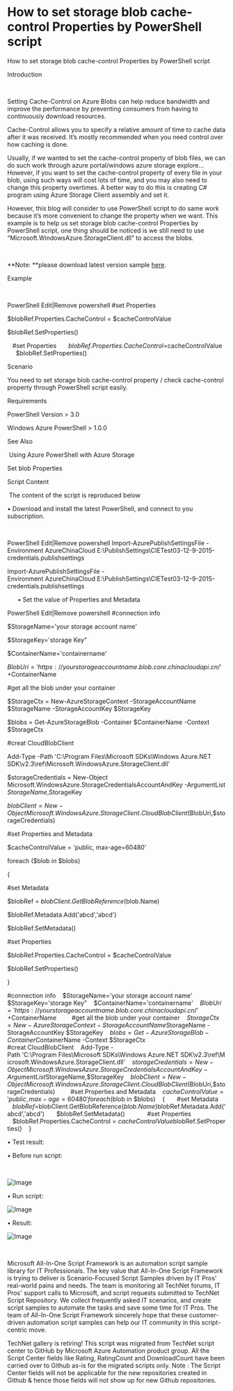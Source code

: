 ﻿How to set storage blob cache-control Properties by PowerShell script
=====================================================================

            




How to set storage blob cache-control
Properties by PowerShell script


Introduction


 


Setting Cache-Control on
Azure Blobs can help reduce bandwidth
and improve the performance by preventing consumers from having to continuously download resources.



Cache-Control allows you to specify a relative amount of time to cache data after it was received. It’s mostly recommended when you need control over how caching is done.


Usually, if we wanted to set the cache-control property of blob files, we can do such work through azure portal/windows azure storage explore… However, if you want to set the cache-control property of every file in your blob, using such ways
 will cost lots of time, and you may also need to change this property overtimes. A better way to do this is creating
C# program using Azure Storage Client assembly and set it.


However, this blog will consider to use PowerShell script to do same work because it’s more convenient to change the
property when we want. This example is to help us set storage blob cache-control
Properties by PowerShell script, one thing should be noticed is we still need to use
“Microsoft.WindowsAzure.StorageClient.dll” to access the blobs.


 


**Note: **please download latest version sample [here](https://github.com/Azure-Samples/storage-blobs-powershell-cache-control/archive/master.zip). 


Example


  



PowerShell
Edit|Remove
powershell
   #set Properties

   $blobRef.Properties.CacheControl = $cacheControlValue

   $blobRef.SetProperties() 

   #set Properties 
 
   $blobRef.Properties.CacheControl = $cacheControlValue 
 
   $blobRef.SetProperties() 




Scenario


You need to set storage blob cache-control property 
/ check cache-control property through PowerShell script easily.



Requirements


PowerShell Version > 3.0


Windows Azure PowerShell > 1.0.0


See Also


 Using
 Azure PowerShell with Azure Storage


Set blob Properties


Script Content


 The content of the script is reproduced below


• Download and install the latest PowerShell, and connect to
you subscription.


  



PowerShell
Edit|Remove
powershell
Import-AzurePublishSettingsFile -Environment AzureChinaCloud E:\PublishSettings\CIETest03-12-9-2015-credentials.publishsettings 

Import-AzurePublishSettingsFile -Environment AzureChinaCloud E:\PublishSettings\CIETest03-12-9-2015-credentials.publishsettings 




      • Set the value of
Properties and Metadata





PowerShell
Edit|Remove
powershell
#connection info

$StorageName='your storage account name'

$StorageKey='storage Key”

$ContainerName='containername'

$BlobUri='https://yourstorageaccountname.blob.core.chinacloudapi.cn/'+$ContainerName

 

#get all the blob under your container

$StorageCtx = New-AzureStorageContext -StorageAccountName $StorageName -StorageAccountKey $StorageKey

$blobs = Get-AzureStorageBlob -Container $ContainerName -Context $StorageCtx

 

#creat CloudBlobClient

Add-Type -Path 'C:\Program Files\Microsoft SDKs\Windows Azure\.NET SDK\v2.3\ref\Microsoft.WindowsAzure.StorageClient.dll'

$storageCredentials = New-Object Microsoft.WindowsAzure.StorageCredentialsAccountAndKey -ArgumentList $StorageName,$StorageKey

$blobClient =   New-Object Microsoft.WindowsAzure.StorageClient.CloudBlobClient($BlobUri,$storageCredentials)

 

#set Properties and Metadata

$cacheControlValue = 'public, max-age=60480'

foreach ($blob in $blobs)

{

   #set Metadata

   $blobRef = $blobClient.GetBlobReference($blob.Name)

   $blobRef.Metadata.Add('abcd','abcd')

   $blobRef.SetMetadata()

  

   #set Properties

   $blobRef.Properties.CacheControl = $cacheControlValue

   $blobRef.SetProperties()

} 

#connection info 
 
$StorageName='your storage account name' 
 
$StorageKey='storage Key” 
 
$ContainerName='containername' 
 
$BlobUri='https://yourstorageaccountname.blob.core.chinacloudapi.cn/'+$ContainerName 
 
  
 
#get all the blob under your container 
 
$StorageCtx = New-AzureStorageContext -StorageAccountName $StorageName -StorageAccountKey $StorageKey 
 
$blobs = Get-AzureStorageBlob -Container $ContainerName -Context $StorageCtx 
 
  
 
#creat CloudBlobClient 
 
Add-Type -Path 'C:\Program Files\Microsoft SDKs\Windows Azure\.NET SDK\v2.3\ref\Microsoft.WindowsAzure.StorageClient.dll' 
 
$storageCredentials = New-Object Microsoft.WindowsAzure.StorageCredentialsAccountAndKey -ArgumentList $StorageName,$StorageKey 
 
$blobClient =   New-Object Microsoft.WindowsAzure.StorageClient.CloudBlobClient($BlobUri,$storageCredentials) 
 
  
 
#set Properties and Metadata 
 
$cacheControlValue = 'public, max-age=60480' 
 
foreach ($blob in $blobs) 
 
{ 
 
   #set Metadata 
 
   $blobRef = $blobClient.GetBlobReference($blob.Name) 
 
   $blobRef.Metadata.Add('abcd','abcd') 
 
   $blobRef.SetMetadata() 
 
   
 
   #set Properties 
 
   $blobRef.Properties.CacheControl = $cacheControlValue 
 
   $blobRef.SetProperties() 
 
} 




• Test result:


• Before run script:


 


![Image](https://github.com/azureautomation/how-to-set-storage-blob-cachecontrol-properties-by-powershell-script/raw/master/image.png)



• Run script:


![Image](https://github.com/azureautomation/how-to-set-storage-blob-cachecontrol-properties-by-powershell-script/raw/master/image.png)



• Result:


![Image](https://github.com/azureautomation/how-to-set-storage-blob-cachecontrol-properties-by-powershell-script/raw/master/image.png)



 




Microsoft All-In-One Script Framework is an automation script sample library for IT Professionals. The key value that All-In-One Script Framework is trying to deliver is Scenario-Focused Script Samples driven by IT
 Pros' real-world pains and needs. The team is monitoring all TechNet forums, IT Pros' support calls to Microsoft, and script requests submitted to TechNet Script Repository. We collect frequently asked IT scenarios, and create script samples to automate the
 tasks and save some time for IT Pros. The team of All-In-One Script Framework sincerely hope that these customer-driven automation script samples can help our IT community in this script-centric move.


        
    
TechNet gallery is retiring! This script was migrated from TechNet script center to GitHub by Microsoft Azure Automation product group. All the Script Center fields like Rating, RatingCount and DownloadCount have been carried over to Github as-is for the migrated scripts only. Note : The Script Center fields will not be applicable for the new repositories created in Github & hence those fields will not show up for new Github repositories.
